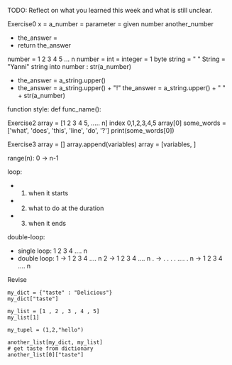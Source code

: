 TODO: Reflect on what you learned this week and what is still unclear.

Exercise0
x = a_number = parameter = given number
another_number
- the_answer =
- return the_answer

number = 1 2 3 4 5 ... n
number = int = integer = 1 byte
string = " "
String = "Yanni"
string into number : str(a_number)
- the_answer = a_string.upper()
- the_answer = a_string.upper() + "!"
 the_answer = a_string.upper() + " " + str(a_number)


function style: 
def func_name():


Exercise2
array = [1 2 3 4 5, ..... n]
index 0,1,2,3,4,5
array[0]
some_words = ['what', 'does', 'this', 'line', 'do', '?']
print(some_words[0])


Exercise3
array = []
array.append(variables)
array = [variables, ]

range(n):  0 -> n-1

loop:
- 1. when it starts 
- 2. what to do at the duration
- 3. when it ends

double-loop:
- single loop:
    1 2 3 4 .... n
- double loop: 
    1 ->  1 2 3 4 .... n 
    2 ->  1 2 3 4 .... n 
    . ->  . . . . .... .
    n ->  1 2 3 4 .... n
    


Revise

    my_dict = {"taste" : "Delicious"}
    my_dict["taste"]

    my_list = [1 , 2 , 3 , 4 , 5]
    my_list[1]

    my_tupel = (1,2,"hello")

    another_list[my_dict, my_list]
    # get taste from dictionary
    another_list[0]["taste"]


